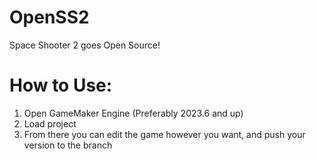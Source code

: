 # OpenSS2
 Space Shooter 2 goes Open Source!

# How to Use:
1. Open GameMaker Engine (Preferably 2023.6 and up)
2. Load project
3. From there you can edit the game however you want, and push your version to the branch